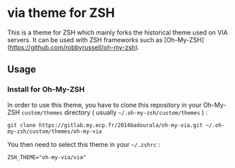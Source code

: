 # via theme for ZSH


This is a theme for ZSH which mainly forks the historical theme used on
VIA servers. It can be used with ZSH frameworks such as [Oh-My-ZSH]
(https://github.com/robbyrussell/oh-my-zsh).


## Usage

### Install for Oh-My-ZSH

In order to use this theme, you have to clone this repository in your Oh-My-ZSH
`custom/themes` directory ( usually `~/.oh-my-zsh/custom/themes` ) :

```
git clone https://gitlab.my.ecp.fr/2014badourala/oh-my-via.git ~/.oh-my-zsh/custom/themes/oh-my-via
```

You then need to select this theme in your `~/.zshrc` :

```
ZSH_THEME="oh-my-via/via"
```

